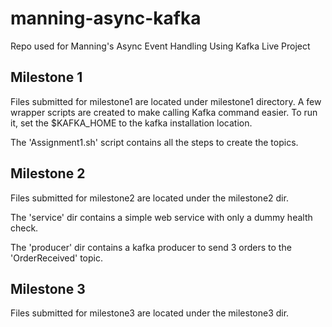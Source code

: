 # manning-async-kafka
Repo used for Manning's Async Event Handling Using Kafka Live Project

## Milestone 1
Files submitted for milestone1 are located under milestone1 directory. A few wrapper scripts are created to make calling Kafka command easier. To run it, set the $KAFKA_HOME to the kafka installation location.

The 'Assignment1.sh' script contains all the steps to create the topics.

## Milestone 2
Files submitted for milestone2 are located under the milestone2 dir.

The 'service' dir contains a simple web service with only a dummy health check.

The 'producer' dir contains a kafka producer to send 3 orders to the 'OrderReceived' topic.

## Milestone 3
Files submitted for milestone3 are located under the milestone3 dir.




